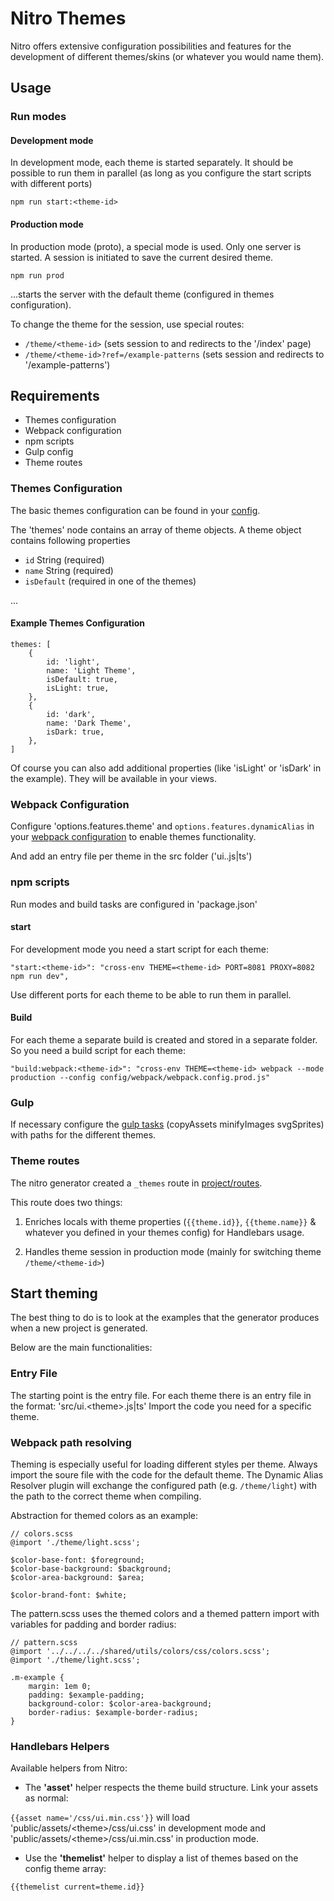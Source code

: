 # Nitro Themes

Nitro offers extensive configuration possibilities and features for the development
of different themes/skins (or whatever you would name them).

## Usage

### Run modes

#### Development mode

In development mode, each theme is started separately.
It should be possible to run them in parallel (as long as you configure the start scripts with different ports)

```
npm run start:<theme-id>
```

#### Production mode

In production mode (proto), a special mode is used. Only one server is started.
A session is initiated to save the current desired theme.

```
npm run prod
```

...starts the server with the default theme (configured in themes configuration).

To change the theme for the session, use special routes:

- `/theme/<theme-id>` (sets session to <theme-id> and redirects to the '/index' page)
- `/theme/<theme-id>?ref=/example-patterns` (sets session and redirects to '/example-patterns')

## Requirements

- Themes configuration
- Webpack configuration
- npm scripts
- Gulp config
- Theme routes

### Themes Configuration

The basic themes configuration can be found in your [config](../../config).

The 'themes' node contains an array of theme objects. A theme object contains following properties

- `id` String (required)
- `name` String (required)
- `isDefault` (required in one of the themes)

...

#### Example Themes Configuration

```
themes: [
    {
        id: 'light',
        name: 'Light Theme',
        isDefault: true,
        isLight: true,
    },
    {
        id: 'dark',
        name: 'Dark Theme',
        isDark: true,
    },
]
```

Of course you can also add additional properties (like 'isLight' or 'isDark' in the example).
They will be available in your views.

### Webpack Configuration

Configure 'options.features.theme' and `options.features.dynamicAlias` in your
[webpack configuration](./nitro-webpack.md) to enable themes functionality.

And add an entry file per theme in the src folder ('ui.<theme-id>.js|ts')

### npm scripts

Run modes and build tasks are configured in 'package.json'

#### start

For development mode you need a start script for each theme:

```
"start:<theme-id>": "cross-env THEME=<theme-id> PORT=8081 PROXY=8082 npm run dev",
```

Use different ports for each theme to be able to run them in parallel.

#### Build

For each theme a separate build is created and stored in a separate folder.
So you need a build script for each theme:

```
"build:webpack:<theme-id>": "cross-env THEME=<theme-id> webpack --mode production --config config/webpack/webpack.config.prod.js"
```

### Gulp

If necessary configure the [gulp tasks](../../config/default/gulp.js) (copyAssets minifyImages svgSprites) with paths for the different themes.

### Theme routes

The nitro generator created a `_themes` route in [project/routes](../../project/routes/_themes.js).

This route does two things:

1.  Enriches locals with theme properties (`{{theme.id}}`, `{{theme.name}}` & whatever you defined in your themes config) for Handlebars usage.

1.  Handles theme session in production mode (mainly for switching theme `/theme/<theme-id>`)

## Start theming

The best thing to do is to look at the examples that the generator produces when a new project is generated.

Below are the main functionalities:

### Entry File

The starting point is the entry file. For each theme there is an entry file in the format: 'src/ui.\<theme\>.js|ts'
Import the code you need for a specific theme.

### Webpack path resolving

Theming is especially useful for loading different styles per theme.
Always import the soure file with the code for the default theme.
The Dynamic Alias Resolver plugin will exchange the configured path (e.g. `/theme/light`)
with the path to the correct theme when compiling.

Abstraction for themed colors as an example:

```
// colors.scss
@import './theme/light.scss';

$color-base-font: $foreground;
$color-base-background: $background;
$color-area-background: $area;

$color-brand-font: $white;
```

The pattern.scss uses the themed colors and a themed pattern import with variables for padding and border radius:

```
// pattern.scss
@import '../../../../shared/utils/colors/css/colors.scss';
@import './theme/light.scss';

.m-example {
	margin: 1em 0;
	padding: $example-padding;
	background-color: $color-area-background;
	border-radius: $example-border-radius;
}
```

### Handlebars Helpers

Available helpers from Nitro:

- The **'asset'** helper respects the theme build structure. Link your assets as normal:

`{{asset name='/css/ui.min.css'}}` will load 'public/assets/\<theme>\/css/ui.css' in development mode and
'public/assets/\<theme\>/css/ui.min.css' in production mode.

- Use the **'themelist'** helper to display a list of themes based on the config theme array:

`{{themelist current=theme.id}}`
